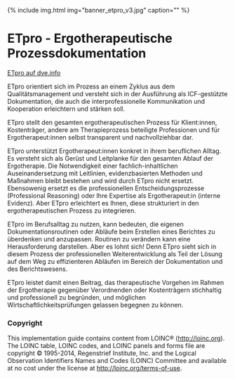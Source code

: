 {% include img.html img="banner_etpro_v3.jpg" caption="" %}

# ETpro - Ergotherapeutische Prozessdokumentation

[ETpro auf dve.info](https://dve.info/ergotherapie/etpro)

ETpro orientiert sich im Prozess an einem Zyklus aus dem Qualitätsmanagement und versteht sich in der Ausführung als
ICF-gestützte Dokumentation, die auch die interprofessionelle Kommunikation und Kooperation erleichtern und stärken
soll.

ETpro stellt den gesamten ergotherapeutischen Prozess für Klient:innen, Kostenträger, andere am Therapieprozess
beteiligte Professionen und für Ergotherapeut:innen selbst transparent und nachvollziehbar dar.

ETpro unterstützt Ergotherapeut:innen konkret in ihrem beruflichen Alltag. Es versteht sich als Gerüst und Leitplanke
für den gesamten Ablauf der Ergotherapie. Die Notwendigkeit einer fachlich-inhaltlichen Auseinandersetzung mit
Leitlinien, evidenzbasierten Methoden und Maßnahmen bleibt bestehen und wird durch ETpro nicht ersetzt. Ebensowenig
ersetzt es die professionellen Entscheidungsprozesse (Professional Reasoning) oder Ihre Expertise als Ergotherapeut:in
(interne Evidenz). Aber ETpro erleichtert es Ihnen, diese strukturiert in den ergotherapeutischen Prozess zu
integrieren.

ETpro im Berufsalltag zu nutzen, kann bedeuten, die eigenen Dokumentationsroutinen oder Abläufe beim Erstellen eines
Berichtes zu überdenken und anzupassen. Routinen zu verändern kann eine Herausforderung darstellen. Aber es lohnt sich!
Denn ETpro sieht sich in diesem Prozess der professionellen Weiterentwicklung als Teil der Lösung auf dem Weg zu
effizienteren Abläufen im Bereich der Dokumentation und des Berichtswesens.

ETpro leistet damit einen Beitrag, das therapeutische Vorgehen im Rahmen der Ergotherapie gegenüber Verordnenden oder
Kostenträgern stichhaltig und professionell zu begründen, und möglichen Wirtschaftlichkeitsprüfungen gelassen begegnen
zu können.

### Copyright

This implementation guide contains content from LOINC® (<http://loinc.org>). The LOINC table, LOINC codes, and LOINC
panels and forms file are copyright © 1995-2014, Regenstrief Institute, Inc. and the Logical Observation Identifiers
Names and Codes (LOINC) Committee and available at no cost under the license at <http://loinc.org/terms-of-use>.


